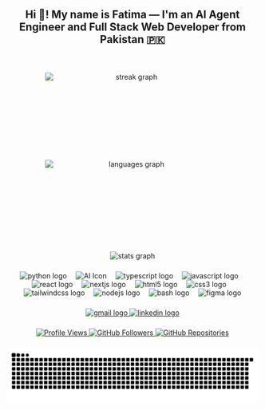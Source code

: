 <h2 align="center">Hi 👋! My name is Fatima — I'm an AI Agent Engineer and Full Stack Web Developer from Pakistan 🇵🇰</h2>

###

<br clear="both">

<div align="center">
  <p align="center" style="display: flex; justify-content: center; flex-wrap: wrap; gap: 5px;">
  <img src="https://nirzak-streak-stats.vercel.app/?user=FatimaNazeer777&locale=en&mode=daily&theme=dracula&hide_border=false&border_radius=5" height="170" width="350" alt="streak graph" />
    <img src="https://github-readme-stats.vercel.app/api/top-langs?username=FatimaNazeer777&locale=en&hide_title=false&layout=compact&card_width=350&langs_count=5&theme=dracula&hide_border=false" height="170" width="350" alt="languages graph" />
  </p>
  <img src="https://github-readme-stats.vercel.app/api?username=FatimaNazeer777&hide_title=false&hide_rank=false&show_icons=true&include_all_commits=true&count_private=true&disable_animations=false&theme=dracula&locale=en&hide_border=false" height="170" width="350" alt="stats graph" />
</div>

###

<div align="center">
  <img src="https://cdn-icons-png.flaticon.com/512/5968/5968350.png" width="31" height="31" alt="python logo" />
  <img width="10" />
  <img src="https://cdn-icons-png.flaticon.com/512/5278/5278402.png" width="31" height="31" alt="AI Icon" />
  <img width="10" />
  <img src="https://cdn-icons-png.flaticon.com/512/5968/5968381.png" width="31" height="31" alt="typescript logo" />
  <img width="10" />
  <img src="https://cdn-icons-png.flaticon.com/512/5968/5968292.png" width="31" height="31" alt="javascript logo" />
  <img width="10" />
  <img src="https://cdn-icons-png.flaticon.com/512/1126/1126012.png" width="31" height="31" alt="react logo" />
  <img width="10" />
  <img src="https://img.icons8.com/?size=100&id=MWiBjkuHeMVq&format=png&color=000000" width="31" height="31" alt="nextjs logo" />
  <img width="10" />
  <img src="https://cdn-icons-png.flaticon.com/512/732/732212.png" width="31" height="31" alt="html5 logo" />
  <img width="10" />
  <img src="https://cdn-icons-png.flaticon.com/512/732/732190.png" width="31" height="31" alt="css3 logo" />
  <img width="10" />
  <img src="https://img.icons8.com/?size=100&id=CIAZz2CYc6Kc&format=png&color=000000" width="31" height="31" alt="tailwindcss logo" />
  <img width="10" />
  <img src="https://img.icons8.com/?size=100&id=54087&format=png&color=000000" width="31" height="31" alt="nodejs logo" />
  <img width="10" />
  <img src="https://cdn-icons-png.flaticon.com/512/4248/4248443.png" width="31" height="31" alt="bash logo" />
  <img width="10" />
  <img src="https://cdn-icons-png.flaticon.com/512/5968/5968705.png" width="31" height="31" alt="figma logo" />
</div>

###

<div align="center">
  <a href="mailto:fatimanazeer488@gmail.com" target="_blank">
    <img src="https://img.shields.io/static/v1?message=Gmail&logo=gmail&label=&color=D14836&logoColor=white&labelColor=&style=for-the-badge" height="31" alt="gmail logo" />
  </a>
  <a href="https://www.linkedin.com/in/fatima-nazeer-493a83278/" target="_blank">
    <img src="https://img.shields.io/static/v1?message=LinkedIn&logo=linkedin&label=&color=0077B5&logoColor=white&labelColor=&style=for-the-badge" height="31" alt="linkedin logo" />
  </a>
</div>

###

<div align="center">
  <a href="https://komarev.com/ghpvc/?username=FatimaNazeer777&color=blue&style=flat" target="_blank">
    <img src="https://komarev.com/ghpvc/?username=FatimaNazeer777&color=blue&style=flat" alt="Profile Views" />
  </a>
  <a href="https://github.com/FatimaNazeer777" target="_blank">
    <img src="https://img.shields.io/github/followers/FatimaNazeer777?style=flat&logo=github&label=Followers" alt="GitHub Followers" />
  </a>
  <a href="https://github.com/FatimaNazeer777?tab=repositories" target="_blank">
    <img src="https://img.shields.io/badge/Repositories-77-181717?style=flat&logo=github" alt="GitHub Repositories" />
  </a>
</div>

###

<div align="center">
  <img src="https://github.com/FatimaNazeer777/FatimaNazeer777/blob/output/github-snake-dark.svg" alt="snake gif" />
</div>
